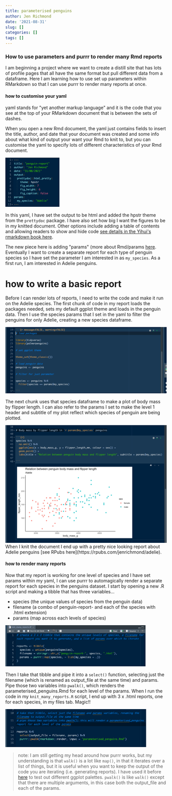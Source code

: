 ```yaml
---
title: parameterised penguins
author: Jen Richmond
date: '2021-08-31'
slug: []
categories: []
tags: []
---
```


### How to use parameters and purrr to render many Rmd reports

I am beginning a project where we want to create a distill site that has lots of profile pages that all have the same format but pull different data from a dataframe. Here I am learning how to use set up parameters within RMarkdown so that I can use purrr to render many reports at once. 

#### how to customise your yaml

yaml stands for "yet another markup language" and it is the code that you see at the top of your RMarkdown document that is between the sets of dashes. 

When you open a new Rmd document, the yaml just contains fields to insert the title, author, and date that your document was created and some info about what kind of output your want your Rmd to knit to, but you can customise the yaml to specify lots of different characteristics of your Rmd document. 

<img src="yaml.png" width="169" />

In this yaml, I have set the output to be html and added the hpstr theme from the `prettydoc` package. I have also set how big I want the figures to be in my knitted document. Other options include adding a table of contents and allowing readers to show and hide code [see details in the Yihui's rmarkdown book here](https://bookdown.org/yihui/rmarkdown/html-document.html). 

The new piece here is adding "params" (more about Rmd/params [here]( https://r4ds.had.co.nz/r-markdown.html#parameters). Eventually I want to create a separate report for each type of penguin species so I have set the parameter I am interested in as `my_species`. As a first run, I am interested in Adelie penguins. 

# how to write a basic report

Before I can render lots of reports, I need to write the code and make it run on the Adelie species. The first chunk of code in my report loads the packages needed, sets my default ggplot theme and loads in the penguin data. Then I use the species params that I set in the yaml to filter the penguins for only Adelie, creating a new species dataframe. 

<img src="chunk1.png" width="552" />


The next chunk uses that species dataframe to make a plot of body mass by flipper length. I can also refer to the params I set to make the level 1 header and subtitle of my plot reflect which species of penguin are being plotted. 

<img src="chunk2.png" width="539" />
When I knit the document I end up with a pretty nice looking report about Adelie penguins [see RPubs here](https://rpubs.com/jenrichmond/adelie). 

#### how to render many reports

Now that my report is working for one level of species and I have set params within my yaml, I can use purrr to automagically render a separate report for each species in the penguins dataset. I start by opening a new .R script and making a tibble that has three variables...

- species (the unique values of species from the penguin data)
- filename (a combo of penguin-report- and each of the species with .html extension) 
- params (map across each levels of species) 



<img src="knit1.png" width="438" />


Then I take that tibble and pipe it into a `select()` function, selecting just the filename (which is renamed as output_file at the same time) and params. Pipe those two variables into `pwalk()`, which renders the parameterised_penguins.Rmd for each level of the params. When I run the code in my `knit_many_reports.R` script, I end up with 3 x .html reports, one for each species, in my files tab. Magic!! 


<img src="knit2.png" width="440" />

> note: I am still getting my head around how purrr works, but my understanding is that `walk()` is a lot like `map()`, in that it iterates over a list of things, but it is useful when you want to keep the output of the code you are iterating (i.e. generating reports). I have used it before [here](https://rpubs.com/jenrichmond/w5LL) to test out different ggplot palettes. `pwalk()` is like `walk()` except that there are multiple arguments,  in this case both the output_file and each of the params.  
